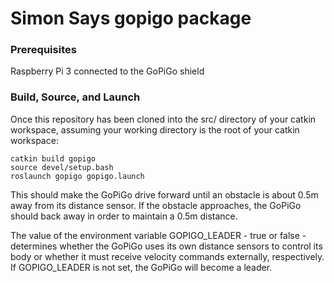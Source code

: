 # Simon Says gopigo package

### Prerequisites
Raspberry Pi 3 connected to the GoPiGo shield

### Build, Source, and Launch
Once this repository has been cloned into the src/ directory of your catkin workspace, assuming your working directory is the root of your catkin workspace:
```
catkin build gopigo
source devel/setup.bash
roslaunch gopigo gopigo.launch
```

This should make the GoPiGo drive forward until an obstacle is about 0.5m away from its distance sensor. If the obstacle approaches, the GoPiGo should back away in order to maintain a 0.5m distance.

The value of the environment variable GOPIGO_LEADER - true or false - determines whether the GoPiGo uses its own distance sensors to control its body or whether it must receive velocity commands externally, respectively. If GOPIGO_LEADER is not set, the GoPiGo will become a leader.
